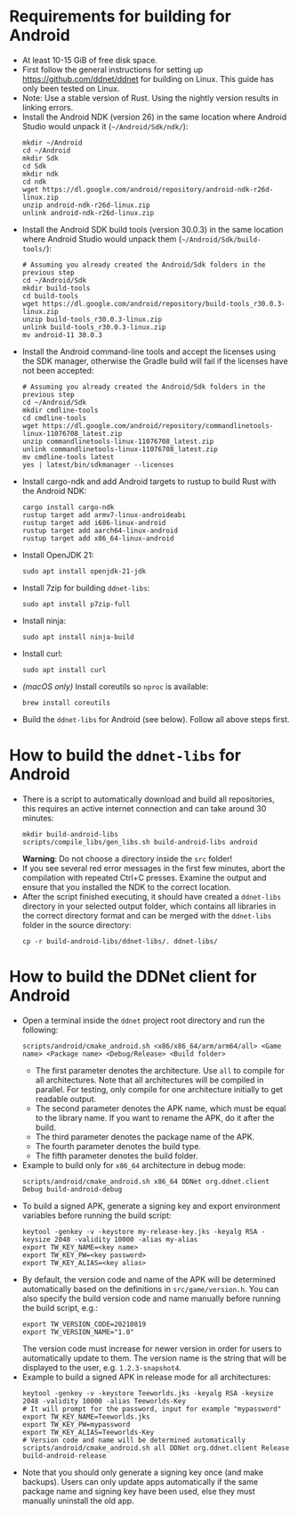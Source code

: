 Requirements for building for Android
=====================================

-	At least 10-15 GiB of free disk space.
-	First follow the general instructions for setting up https://github.com/ddnet/ddnet for building on Linux.
	This guide has only been tested on Linux.
-	Note: Use a stable version of Rust. Using the nightly version results in linking errors.
-	Install the Android NDK (version 26) in the same location
	where Android Studio would unpack it (`~/Android/Sdk/ndk/`):
	```shell
	mkdir ~/Android
	cd ~/Android
	mkdir Sdk
	cd Sdk
	mkdir ndk
	cd ndk
	wget https://dl.google.com/android/repository/android-ndk-r26d-linux.zip
	unzip android-ndk-r26d-linux.zip
	unlink android-ndk-r26d-linux.zip
	```
-	Install the Android SDK build tools (version 30.0.3) in the same location
	where Android Studio would unpack them (`~/Android/Sdk/build-tools/`):
	```shell
	# Assuming you already created the Android/Sdk folders in the previous step
	cd ~/Android/Sdk
	mkdir build-tools
	cd build-tools
	wget https://dl.google.com/android/repository/build-tools_r30.0.3-linux.zip
	unzip build-tools_r30.0.3-linux.zip
	unlink build-tools_r30.0.3-linux.zip
	mv android-11 30.0.3
	```
-	Install the Android command-line tools and accept the licenses using the SDK manager,
	otherwise the Gradle build will fail if the licenses have not been accepted:
	```shell
	# Assuming you already created the Android/Sdk folders in the previous step
	cd ~/Android/Sdk
	mkdir cmdline-tools
	cd cmdline-tools
	wget https://dl.google.com/android/repository/commandlinetools-linux-11076708_latest.zip
	unzip commandlinetools-linux-11076708_latest.zip
	unlink commandlinetools-linux-11076708_latest.zip
	mv cmdline-tools latest
	yes | latest/bin/sdkmanager --licenses
	```
-	Install cargo-ndk and add Android targets to rustup to build Rust with the Android NDK:
	```shell
	cargo install cargo-ndk
	rustup target add armv7-linux-androideabi
	rustup target add i686-linux-android
	rustup target add aarch64-linux-android
	rustup target add x86_64-linux-android
	```
-	Install OpenJDK 21:
	```shell
	sudo apt install openjdk-21-jdk
	```
-	Install 7zip for building `ddnet-libs`:
	```shell
	sudo apt install p7zip-full
	```
-	Install ninja:
	```shell
	sudo apt install ninja-build
	```
-	Install curl:
	```shell
	sudo apt install curl
	```
-	*(macOS only)* Install coreutils so `nproc` is available:
	```shell
	brew install coreutils
	```
-	Build the `ddnet-libs` for Android (see below). Follow all above steps first.


How to build the `ddnet-libs` for Android
=========================================

-	There is a script to automatically download and build all repositories,
	this requires an active internet connection and can take around 30 minutes:
	```shell
	mkdir build-android-libs
	scripts/compile_libs/gen_libs.sh build-android-libs android
	```
	**Warning**: Do not choose a directory inside the `src` folder!
-	If you see several red error messages in the first few minutes,
	abort the compilation with repeated Ctrl+C presses.
	Examine the output and ensure that you installed the NDK to the correct location.
-	After the script finished executing, it should have created a `ddnet-libs` directory
	in your selected output folder, which contains all libraries in the correct directory
	format and can be merged with the `ddnet-libs` folder in the source directory:
	```shell
	cp -r build-android-libs/ddnet-libs/. ddnet-libs/
	```


How to build the DDNet client for Android
=========================================

-	Open a terminal inside the `ddnet` project root directory and run the following:
	```shell
	scripts/android/cmake_android.sh <x86/x86_64/arm/arm64/all> <Game name> <Package name> <Debug/Release> <Build folder>
	```
	- The first parameter denotes the architecture.
	  Use `all` to compile for all architectures.
	  Note that all architectures will be compiled in parallel.
	  For testing, only compile for one architecture initially to get readable output.
	- The second parameter denotes the APK name, which must be equal to the library name.
	  If you want to rename the APK, do it after the build.
	- The third parameter denotes the package name of the APK.
	- The fourth parameter denotes the build type.
	- The fifth parameter denotes the build folder.
-	Example to build only for `x86_64` architecture in debug mode:
	```shell
	scripts/android/cmake_android.sh x86_64 DDNet org.ddnet.client Debug build-android-debug
	```
-	To build a signed APK, generate a signing key and export environment variables before running the build script:
	```shell
	keytool -genkey -v -keystore my-release-key.jks -keyalg RSA -keysize 2048 -validity 10000 -alias my-alias
	export TW_KEY_NAME=<key name>
	export TW_KEY_PW=<key password>
	export TW_KEY_ALIAS=<key alias>
	```
-	By default, the version code and name of the APK will be determined automatically
	based on the definitions in `src/game/version.h`.
	You can also specify the build version code and name manually before running the build script, e.g.:
	```shell
	export TW_VERSION_CODE=20210819
	export TW_VERSION_NAME="1.0"
	```
	The version code must increase for newer version in order for users to automatically update to them.
	The version name is the string that will be displayed to the user, e.g. `1.2.3-snapshot4`.
-	Example to build a signed APK in release mode for all architectures:
	```shell
	keytool -genkey -v -keystore Teeworlds.jks -keyalg RSA -keysize 2048 -validity 10000 -alias Teeworlds-Key
	# It will prompt for the password, input for example "mypassword"
	export TW_KEY_NAME=Teeworlds.jks
	export TW_KEY_PW=mypassword
	export TW_KEY_ALIAS=Teeworlds-Key
	# Version code and name will be determined automatically
	scripts/android/cmake_android.sh all DDNet org.ddnet.client Release build-android-release
	```
-	Note that you should only generate a signing key once (and make backups).
	Users can only update apps automatically if the same package name and signing key have been used,
	else they must manually uninstall the old app.
